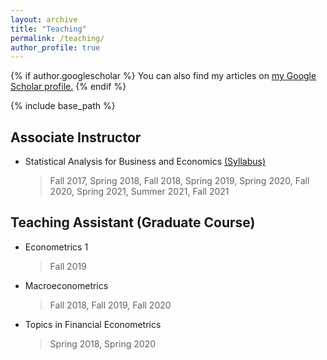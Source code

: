```yaml
---
layout: archive
title: "Teaching"
permalink: /teaching/
author_profile: true
---
```


{% if author.googlescholar %}
  You can also find my articles on <u><a href="{{author.googlescholar}}">my Google Scholar profile</a>.</u>
{% endif %}

{% include base_path %}


Associate Instructor 
----- 
* Statistical Analysis for Business and Economics [(Syllabus)](https://econ-seunghee.github.io/FA21_E370_Syllabus.pdf)
  > Fall 2017, Spring 2018, Fall 2018,
Spring 2019, Spring 2020, Fall 2020,
Spring 2021, Summer 2021, Fall 2021 


Teaching Assistant (Graduate Course)
-----
* Econometrics 1 
  > Fall 2019
* Macroeconometrics 
  > Fall 2018, Fall 2019, Fall 2020
* Topics in Financial Econometrics 
  > Spring 2018, Spring 2020
